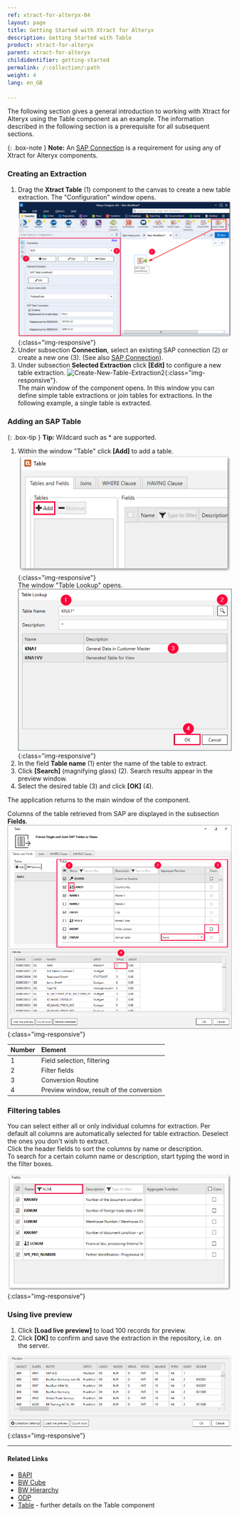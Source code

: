 ```yaml
---
ref: xtract-for-alteryx-04
layout: page
title: Getting Started with Xtract for Alteryx
description: Getting Started with Table
product: xtract-for-alteryx
parent: xtract-for-alteryx
childidentifier: getting-started
permalink: /:collection/:path
weight: 4
lang: en_GB

---
```

The following section gives a general introduction to working with Xtract for Alteryx using the Table component as an example.
The information described in the following section is a prerequisite for all subsequent sections.

{: .box-note }
**Note:** An [SAP Connection](./introduction/sap-connection) is a requirement for using any of Xtract for Alteryx components.

### Creating an Extraction

1. Drag the **Xtract Table** (1) component to the canvas to create a new table extraction. The "Configuration" window opens.
![Create-New-Table-Extraction](/img/content/xfa/xfa_create_table_extraction_01.png){:class="img-responsive"}
2. Under subsection **Connection**, select an existing SAP connection (2) or create a new one (3). (See also [SAP Connection](./introduction/sap-connection)).
3. Under subsection **Selected Extraction** click **[Edit]**  to configure a new table extraction.
![Create-New-Table-Extraction2](/img/content/xfa_create_table_extraction_02.png){:class="img-responsive"}. <br>
The main window of the component opens. In this window you can define simple table extractions or join tables for extractions. In the following example, a single table is extracted.

### Adding an SAP Table

{: .box-tip }
**Tip:** Wildcard such as * are supported. 

1. Within the window "Table" click **[Add]** to add a table.<br>
![Add-New-Table](/img/content/xfa/table_main-window_add.png){:class="img-responsive"} <br/>
The window "Table Lookup" opens. <br/>
![Look-Up-Table](/img/content/table/table_look-up.png){:class="img-responsive"} <br/>
2. In the field **Table name** (1) enter the name of the table to extract. <br>
3. Click **[Search]** (magnifying glass) (2).
Search results appear in the preview window.
4. Select the desired table (3) and click **[OK]** (4). <br>

The application returns to the main window of the component. <br>

Columns of the table retrieved from SAP are displayed in the subsection **Fields**. <br>
![Table-Form](/img/content/table/table_fields_filter.png){:class="img-responsive"}<br>


| Number | Element | 
|:------------|:-----|
| 1 | Field selection, filtering   |  
| 2  |   Filter fields  |  
| 3  |  Conversion Routine  |   
| 4 | Preview window, result of the conversion    |


### Filtering tables

You can select either all or only individual columns for extraction. 
Per default all columns are automatically selected for table extraction. Deselect the ones you don't wish to extract.<br>
Click the header fields to sort the columns by name or description.<br>
To search for a certain column name or description, start typing the word in the filter boxes.<br>

![Table-Main](/img/content/table/fields_filter-search.png){:class="img-responsive"}

### Using live preview

1. Click **[Load live preview]** to load 100 records for preview.
2. Click **[OK]** to confirm and save the extraction in the repository, i.e. on the server.

![Table-Main](/img/content/xfa/xfa-table-preview.png){:class="img-responsive"}


*****
#### Related Links
- [BAPI](./bapi)
- [BW Cube](./bw-cube)
- [BW Hierarchy](./bwhierarchy)
- [ODP](./odp)
- [Table](./table) - further details on the Table component






